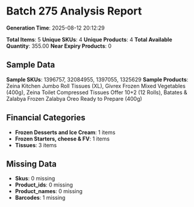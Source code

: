 # Batch 275 Analysis Report

**Generation Time**: 2025-08-12 20:12:29

**Total Items**: 5
**Unique SKUs**: 4
**Unique Products**: 4
**Total Available Quantity**: 355.00
**Near Expiry Products**: 0

## Sample Data
**Sample SKUs**: 1396757, 32084955, 1397055, 1325629
**Sample Products**: Zeina Kitchen Jumbo Roll Tissues (XL), Givrex Frozen Mixed Vegetables (400g), Zeina Toilet Compressed Tissues Offer 10+2 (12 Rolls), Batates & Zalabya Frozen Zalabya Oreo Ready to Prepare (400g)

## Financial Categories
- **Frozen Desserts and Ice Cream**: 1 items
- **Frozen Starters, cheese & FV**: 1 items
- **Tissues**: 3 items

## Missing Data
- **Skus**: 0 missing
- **Product_ids**: 0 missing
- **Product_names**: 0 missing
- **Barcodes**: 1 missing
